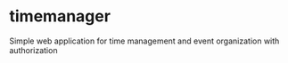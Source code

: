 # timemanager

Simple web application for time management and event organization with authorization
